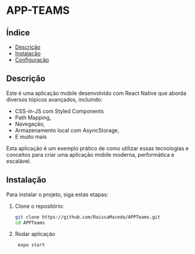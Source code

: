 # APP-TEAMS


## Índice

- [Descrição](#descrição)
- [Instalação](#instalação)
- [Configuração](#configuração)


## Descrição

Este é uma aplicação mobile desenvolvido com React Native que aborda diversos tópicos avançados, incluindo:

- CSS-in-JS com Styled Components
- Path Mapping,
- Navegação,
- Armazenamento local com AsyncStorage,
- E muito mais

Esta aplicação é um exemplo prático de como utilizar essas tecnologias e conceitos para criar uma aplicação mobile moderna, performática e escalável.


## Instalação

Para instalar o projeto, siga estas etapas:

1. Clone o repositório:
    ```bash
    git clone https://github.com/RaissaMacedo/APPTeams.git
    cd APPTeams
    ```
2. Rodar aplicação
    ```bash
     expo start
    ```


